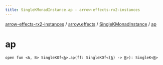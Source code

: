 ```yaml
---
title: SingleKMonadInstance.ap - arrow-effects-rx2-instances
---
```


[arrow-effects-rx2-instances](../../index.html) / [arrow.effects](../index.html) / [SingleKMonadInstance](index.html) / [ap](./ap.html)

# ap

`open fun <A, B> SingleKOf<`[`A`](ap.html#A)`>.ap(ff: SingleKOf<(`[`A`](ap.html#A)`) -> `[`B`](ap.html#B)`>): SingleK<`[`B`](ap.html#B)`>`